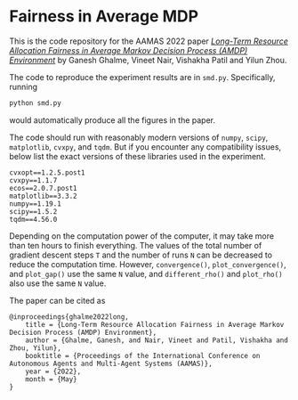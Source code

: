# Fairness in Average MDP

This is the code repository for the AAMAS 2022 paper [_Long-Term Resource Allocation Fairness in Average Markov Decision Process (AMDP) Environment_](https://arxiv.org/abs/2102.07120) by Ganesh Ghalme, Vineet Nair, Vishakha Patil and Yilun Zhou. 

The code to reproduce the experiment results are in `smd.py`. Specifically, running
```bash
python smd.py
```
would automatically produce all the figures in the paper. 

The code should run with reasonably modern versions of `numpy`, `scipy`, `matplotlib`, `cvxpy`, and `tqdm`. But if you encounter any compatibility issues, below list the exact versions of these libraries used in the experiment. 
```
cvxopt==1.2.5.post1
cvxpy==1.1.7
ecos==2.0.7.post1
matplotlib==3.3.2
numpy==1.19.1
scipy==1.5.2
tqdm==4.56.0
```

Depending on the computation power of the computer, it may take more than ten hours to finish everything. The values of the total number of gradient descent steps `T` and the number of runs `N` can be decreased to reduce the computation time. However, `convergence()`, `plot_convergence()`, and `plot_gap()` use the same `N` value, and `different_rho()` and `plot_rho()` also use the same `N` value. 

The paper can be cited as
```
@inproceedings{ghalme2022long,
    title = {Long-Term Resource Allocation Fairness in Average Markov Decision Process (AMDP) Environment},
    author = {Ghalme, Ganesh, and Nair, Vineet and Patil, Vishakha and Zhou, Yilun},
    booktitle = {Proceedings of the International Conference on Autonomous Agents and Multi-Agent Systems (AAMAS)},
    year = {2022},
    month = {May}
}
```
